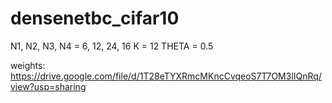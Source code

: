 # densenetbc_cifar10

N1, N2, N3, N4 = 6, 12, 24, 16
K = 12
THETA = 0.5

weights: https://drive.google.com/file/d/1T28eTYXRmcMKncCvqeoS7T7OM3lIQnRq/view?usp=sharing
